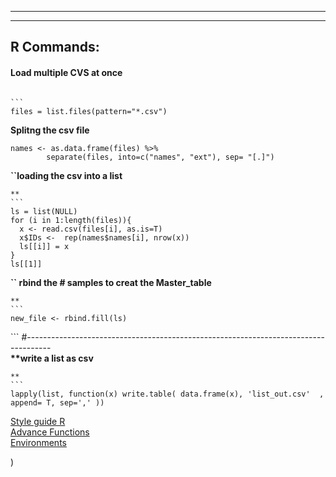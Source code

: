 <!DOCTYPE html>
<html>

<head>
  <meta charset="utf-8">
  <meta name="viewport" content="width=device-width, initial-scale=1.0">
  <title>R commands</title>
  <link rel="stylesheet" href="https://stackedit.io/style.css" />
</head>

<body class="stackedit">
  <div class="stackedit__html"><hr>
<hr>
<h2 id="r-commands">R Commands:</h2>
<h4 id="
load-multiple-cvs-at-once">Load multiple CVS at once</h4>
<pre><code>
```
files = list.files(pattern="*.csv")
</code></pre>
<p><strong>Splitng the csv file</strong></p>
<pre class="  language-r"><code class="prism  language-r">names <span class="token operator">&lt;-</span> as.data.frame<span class="token punctuation">(</span>files<span class="token punctuation">)</span> <span class="token percent-operator operator">%&gt;%</span> 
        separate<span class="token punctuation">(</span>files<span class="token punctuation">,</span> into<span class="token operator">=</span>c<span class="token punctuation">(</span><span class="token string">"names"</span><span class="token punctuation">,</span> <span class="token string">"ext"</span><span class="token punctuation">)</span><span class="token punctuation">,</span> sep<span class="token operator">=</span> <span class="token string">"[.]"</span><span class="token punctuation">)</span> 
</code></pre>
<p><strong>``loading the csv into a list</strong></p>
<pre><code>**
```
ls = list(NULL)
for (i in 1:length(files)){
  x &lt;- read.csv(files[i], as.is=T)
  x$IDs &lt;-  rep(names$names[i], nrow(x))
  ls[[i]] = x
}
ls[[1]]
</code></pre>
<p><strong>``
rbind the # samples to creat the Master_table</strong></p>
<pre><code>**
```
new_file &lt;- rbind.fill(ls)
</code></pre>
<p>```
#------------------------------------------------------------------------------------<br>
<strong>
**write a list as csv</strong></p>
<pre><code>**
```
lapply(list, function(x) write.table( data.frame(x), 'list_out.csv'  , append= T, sep=',' ))
</code></pre>
<p><a href="`
http://adv-r.had.co.nz/Style.html">Style guide R</a><br>
<a href="http://adv-r.had.co.nz/Functions.html">Advance Functions</a><br>
<a href="http://adv-r.had.co.nz/Environments.html">Environments</a></p>
)
</div>
</body>

</html>
